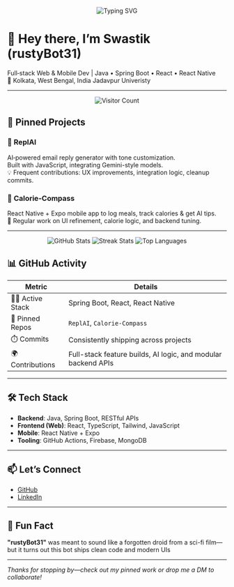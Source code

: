<p align="center">
  <img src="https://readme-typing-svg.demolab.com?font=Fira+Code&size=24&pause=1000&color=00F9FF&center=true&vCenter=true&width=435&lines=Hey+there%2C+I'm+Swastik+(rustyBot31)!" alt="Typing SVG" />
</p>

# 👋 Hey there, I’m Swastik (rustyBot31)

Full‑stack Web & Mobile Dev | Java • Spring Boot • React • React Native  
📍 Kolkata, West Bengal, India
Jadavpur Univeristy

---

<p align="center">
  <img src="https://komarev.com/ghpvc/?username=rustyBot31&style=flat-square&color=blue" alt="Visitor Count" />
</p>


## 🚀 Pinned Projects

### 🔹 **ReplAI**
AI‑powered email reply generator with tone customization.  
Built with JavaScript, integrating Gemini-style models.  
💡 Frequent contributions: UX improvements, integration logic, cleanup commits.

### 🔹 **Calorie‑Compass**
React Native + Expo mobile app to log meals, track calories & get AI tips.  
🔄 Regular work on UI refinement, calorie logic, and backend tuning.

---
<p align="center">
  <img src="https://github-readme-stats.vercel.app/api?username=rustyBot31&show_icons=true&theme=radical" alt="GitHub Stats" />
  <img src="https://github-readme-streak-stats.herokuapp.com/?user=rustyBot31&theme=radical" alt="Streak Stats" />
  <img src="https://github-readme-stats.vercel.app/api/top-langs/?username=rustyBot31&layout=compact&theme=radical" alt="Top Languages" />
</p>


## 📊 GitHub Activity

| Metric | Details |
|--------|---------|
| 🧑‍💻 Active Stack | Spring Boot, React, React Native |
| 💾 Pinned Repos | `ReplAI`, `Calorie-Compass` |
| ⏱️ Commits | Consistently shipping across projects |
| 🌍 Contributions | Full-stack feature builds, AI logic, and modular backend APIs |

---

## 🛠️ Tech Stack

- **Backend**: Java, Spring Boot, RESTful APIs  
- **Frontend (Web)**: React, TypeScript, Tailwind, JavaScript  
- **Mobile**: React Native + Expo  
- **Tooling**: GitHub Actions, Firebase, MongoDB

---

## 📫 Let’s Connect

- [GitHub](https://github.com/rustyBot31)
- [LinkedIn](https://www.linkedin.com/in/swastik-bose/)

---

## 🎉 Fun Fact

**"rustyBot31"** was meant to sound like a forgotten droid from a sci-fi film—but it turns out this bot ships clean code and modern UIs

---

*Thanks for stopping by—check out my pinned work or drop me a DM to collaborate!*
